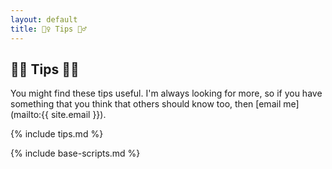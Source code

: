 ```yaml
---
layout: default
title: 💁‍♀️ Tips 💁‍♂️
---
```


## 💁‍♀️ Tips 💁‍♂️

You might find these tips useful. I'm always looking for more, so if you have something that you think that others should know too, then [email me](mailto:{{ site.email }}).

{% include tips.md %}

{% include base-scripts.md %}
